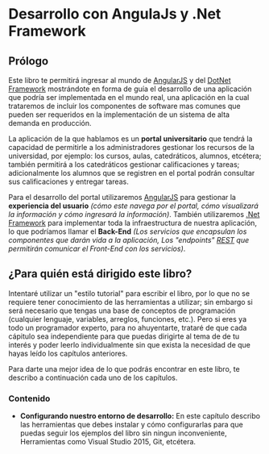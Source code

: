 # Desarrollo con AngulaJs y .Net Framework

## Prólogo

Este libro te permitirá ingresar al mundo de [AngularJS][angular] y del [DotNet Framework][dotnet] mostrándote en forma de guía el desarrollo de una aplicación que podría ser implementada en el mundo real, una aplicación en la cual trataremos de incluir los componentes de software mas comunes que pueden ser requeridos en la implementación de un sistema de alta demanda en producción. 

La aplicación de la que hablamos es un **portal universitario** que tendrá la capacidad de permitirle a los administradores gestionar los recursos de la universidad, por ejemplo: los cursos, aulas, catedráticos, alumnos, etcétera; también permitirá a los catedráticos gestionar calificaciones y tareas; adicionalmente los alumnos que se registren en el portal podrán consultar sus calificaciones y entregar tareas.

Para el desarrollo del portal utilizaremos [AngularJS][angular] para gestionar la **experiencia del usuario** *(cómo este navega por el portal, cómo visualizará la información y cómo ingresará la información)*. También utilizaremos [.Net Framework][dotnet] para implementar toda la infraestructura de nuestra aplicación, lo que podríamos llamar el **Back-End** *(Los servicios que encapsulan los componentes que darán vida a la aplicación, Los "endpoints" [REST][rest] que permitirán comunicar el Front-End con los servicios)*.

[angular]: https://angularjs.org/
[dotnet]:  http://www.microsoft.com/net
[rest]:    http://en.wikipedia.org/wiki/Representational_state_transfer

## ¿Para quién está dirigido este libro?

Intentaré utilizar un "estilo tutorial" para escribir el libro, por lo que no se requiere tener conocimiento de las herramientas a utilizar; sin embargo si será necesario que tengas una base de conceptos de programación (cualquier lenguaje, variables, arreglos, funciones, etc.). Pero si eres ya todo un programador experto, para no ahuyentarte, trataré de que cada cápitulo sea independiente para que puedas dirigirte al tema de de tu interés y poder leerlo individualmente sin que exista la necesidad de que hayas leído los capítulos anteriores.

Para darte una mejor idea de lo que podrás encontrar en este libro, te describo a continuación cada uno de los capítulos.

### Contenido

* **Configurando nuestro entorno de desarrollo:** En este capítulo describo las herramientas que debes instalar y cómo configurarlas para que puedas seguir los ejemplos del libro sin ningun inconveniente, Herramientas como Visual Studio 2015, Git, etcétera.





